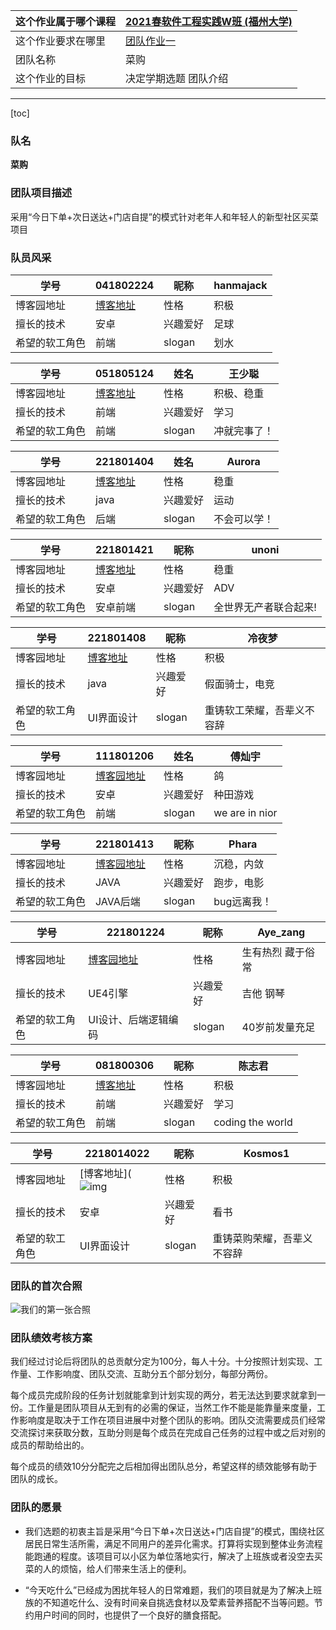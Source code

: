 | 这个作业属于哪个课程 | [2021春软件工程实践W班 (福州大学)](https://edu.cnblogs.com/campus/fzu/2021SpringSoftwareEngineeringPractice) |
| -------------------- | ------------------------------------------------------------ |
| 这个作业要求在哪里   | [团队作业一](https://edu.cnblogs.com/campus/fzu/2021SpringSoftwareEngineeringPractice/homework/11848) |
| 团队名称             | 菜购                                                         |
| 这个作业的目标       | 决定学期选题 团队介绍                                        |

------




[toc]
### 队名
**菜购**

### 团队项目描述
采用“今日下单+次日送达+门店自提”的模式针对老年人和年轻人的新型社区买菜项目
### 队员风采

| 学号           | 041802224                                             | 昵称     | hanmajack |
| -------------- | ----------------------------------------------------- | -------- | :-------- |
| 博客园地址     | [博客地址](https://www.cnblogs.com/hanma/ "博客地址") | 性格     | 积极      |
| 擅长的技术     | 安卓                                                  | 兴趣爱好 | 足球      |
| 希望的软工角色 | 前端                                                  | slogan   | 划水      |

| 学号           | 051805124                                                  | 姓名     | 王少聪       |
| -------------- | ---------------------------------------------------------- | -------- | ------------ |
| 博客园地址     | [博客地址](https://www.cnblogs.com/kirito0206/ "博客地址") | 性格     | 积极、稳重   |
| 擅长的技术     | 前端                                                       | 兴趣爱好 | 学习         |
| 希望的软工角色 | 前端                                                       | slogan   | 冲就完事了！ |

| 学号           | 221801404                                                  | 姓名     | Aurora       |
| -------------- | ---------------------------------------------------------- | -------- | ------------ |
| 博客园地址     | [博客地址](https://www.cnblogs.com/weihaochen/ "博客地址") | 性格     | 稳重         |
| 擅长的技术     | java                                                       | 兴趣爱好 | 运动         |
| 希望的软工角色 | 后端                                                       | slogan   | 不会可以学！ |

| 学号           | 221801421                                             | 昵称     | unoni                 |
| -------------- | ----------------------------------------------------- | -------- | --------------------- |
| 博客园地址     | [博客地址](https://www.cnblogs.com/unoni/ "博客地址") | 性格     | 稳重                  |
| 擅长的技术     | 安卓                                                  | 兴趣爱好 | ADV                   |
| 希望的软工角色 | 安卓前端                                              | slogan   | 全世界无产者联合起来! |

| 学号           | 221801408                                                    | 昵称     | 冷夜梦                     |
| -------------- | ------------------------------------------------------------ | -------- | -------------------------- |
| 博客园地址     | [博客地址](https://home.cnblogs.com/u/liaolongkai/ "博客地址") | 性格     | 积极                       |
| 擅长的技术     | java                                                         | 兴趣爱好 | 假面骑士，电竞             |
| 希望的软工角色 | UI界面设计                                                   | slogan   | 重铸软工荣耀，吾辈义不容辞 |

| 学号           | 111801206                                       | 姓名     | 傅灿宇         |
| -------------- | ----------------------------------------------- | -------- | -------------- |
| 博客园地址     | [博客园地址](https://www.cnblogs.com/seraph-1/) | 性格     | 鸽             |
| 擅长的技术     | 安卓                                            | 兴趣爱好 | 种田游戏       |
| 希望的软工角色 | 前端                                            | slogan   | we are in nior |

| 学号           | 221801413                                    | 昵称     | Phara       |
| -------------- | -------------------------------------------- | -------- | ----------- |
| 博客园地址     | [博客园地址](https://www.cnblogs.com/phara/) | 性格     | 沉稳，内敛  |
| 擅长的技术     | JAVA                                         | 兴趣爱好 | 跑步，电影  |
| 希望的软工角色 | JAVA后端                                     | slogan   | bug远离我！ |

| 学号           | 221801224                                       | 昵称     | Aye_zang          |
| -------------- | ----------------------------------------------- | -------- | ----------------- |
| 博客园地址     | [博客园地址](https://www.cnblogs.com/aye-zang/) | 性格     | 生有热烈 藏于俗常 |
| 擅长的技术     | UE4引擎                                         | 兴趣爱好 | 吉他 钢琴         |
| 希望的软工角色 | UI设计、后端逻辑编码                            | slogan   | 40岁前发量充足    |

| 学号           | 081800306                                  | 昵称     | 陈志君           |
| -------------- | ------------------------------------------ | -------- | ---------------- |
| 博客园地址     | [博客地址](https://www.cnblogs.com/Dusks/) | 性格     | 积极             |
| 擅长的技术     | 前端                                       | 兴趣爱好 | 学习             |
| 希望的软工角色 | 前端                                       | slogan   | coding the world |

| 学号           | 2218014022                                                   | 昵称     | Kosmos1                    |
| -------------- | ------------------------------------------------------------ | -------- | -------------------------- |
| 博客园地址     | [博客地址](![img](file:///C:\Users\10759\AppData\Roaming\Tencent\QQTempSys\%W@GJ$ACOF(TYDYECOKVDYB.png)https://www.cnblogs.com/Kosmos1/ "博客地址") | 性格     | 积极                       |
| 擅长的技术     | 安卓                                                         | 兴趣爱好 | 看书                       |
| 希望的软工角色 | UI界面设计                                                   | slogan   | 重铸菜购荣耀，吾辈义不容辞 |

### 团队的首次合照

![我们的第一张合照](C:\Users\10759\Desktop\md\团队作业一.assets\pic1.jpg)
### 团队绩效考核方案

我们经过讨论后将团队的总贡献分定为100分，每人十分。十分按照计划实现、工作量、工作影响度、团队交流、互助分五个部分划分，每部分两份。

每个成员完成阶段的任务计划就能拿到计划实现的两分，若无法达到要求就拿到一份。工作量是团队项目从无到有的必需的保证，当然工作不能是能靠量来度量，工作影响度是取决于工作在项目进展中对整个团队的影响。团队交流需要成员们经常交流探讨来获取分数，互助分则是每个成员在完成自己任务的过程中或之后对别的成员的帮助给出的。

每个成员的绩效10分分配完之后相加得出团队总分，希望这样的绩效能够有助于团队的成长。

### 团队的愿景
+ 我们选题的初衷主旨是采用“今日下单+次日送达+门店自提”的模式，围绕社区居民日常生活所需，满足不同用户的差异化需求。打算将实现到整体业务流程能跑通的程度。该项目可以小区为单位落地实行，解决了上班族或者没空去买菜的人的烦恼，给人们带来生活上的便利。

+ “今天吃什么”已经成为困扰年轻人的日常难题，我们的项目就是为了解决上班族的不知道吃什么、没有时间亲自挑选食材以及荤素营养搭配不当等问题。节约用户时间的同时，也提供了一个良好的膳食搭配。